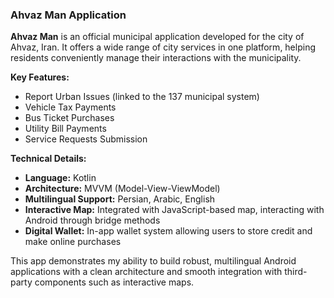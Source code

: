<h3>Ahvaz Man Application</h3>
<p>
  <strong>Ahvaz Man</strong> is an official municipal application developed for the city of Ahvaz, Iran.
  It offers a wide range of city services in one platform, helping residents conveniently manage their interactions with the municipality.
</p>

<p><strong>Key Features:</strong></p>
<ul>
  <li>Report Urban Issues (linked to the 137 municipal system)</li>
  <li>Vehicle Tax Payments</li>
  <li>Bus Ticket Purchases</li>
  <li>Utility Bill Payments</li>
  <li>Service Requests Submission</li>
</ul>

<p><strong>Technical Details:</strong></p>
<ul>
  <li><strong>Language:</strong> Kotlin</li>
  <li><strong>Architecture:</strong> MVVM (Model-View-ViewModel)</li>
  <li><strong>Multilingual Support:</strong> Persian, Arabic, English</li>
  <li><strong>Interactive Map:</strong> Integrated with JavaScript-based map, interacting with Android through bridge methods</li>
  <li><strong>Digital Wallet:</strong> In-app wallet system allowing users to store credit and make online purchases</li>
</ul>

<p>
  This app demonstrates my ability to build robust, multilingual Android applications with a clean architecture and smooth integration with third-party components such as interactive maps.
</p>
